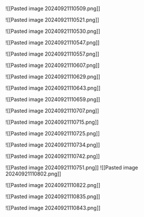 ![[Pasted image 20240921110509.png]]

![[Pasted image 20240921110521.png]]

![[Pasted image 20240921110530.png]]

![[Pasted image 20240921110547.png]]

![[Pasted image 20240921110557.png]]

![[Pasted image 20240921110607.png]]

![[Pasted image 20240921110629.png]]

![[Pasted image 20240921110643.png]]

![[Pasted image 20240921110659.png]]

![[Pasted image 20240921110707.png]]

![[Pasted image 20240921110715.png]]

![[Pasted image 20240921110725.png]]

![[Pasted image 20240921110734.png]]

![[Pasted image 20240921110742.png]]

![[Pasted image 20240921110751.png]]
![[Pasted image 20240921110802.png]]

![[Pasted image 20240921110822.png]]

![[Pasted image 20240921110835.png]]

![[Pasted image 20240921110843.png]]